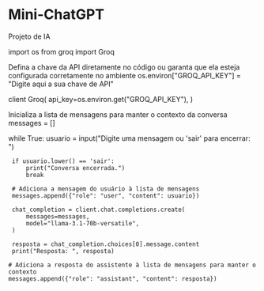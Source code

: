 # Mini-ChatGPT
Projeto de IA

import os
from groq import Groq

 Defina a chave da API diretamente no código ou garanta que ela esteja configurada corretamente no ambiente
os.environ["GROQ_API_KEY"] = "Digite aqui a sua chave de API"

client Groq(
     api_key=os.environ.get("GROQ_API_KEY"),
)

 Inicializa a lista de mensagens para manter o contexto da conversa
messages = []

while True:
     usuario = input("Digite uma mensagem ou 'sair' para encerrar: ")

     if usuario.lower() == 'sair':
         print("Conversa encerrada.")
         break

     # Adiciona a mensagem do usuário à lista de mensagens
     messages.append({"role": "user", "content": usuario})

     chat_completion = client.chat.completions.create(
         messages=messages,
         model="llama-3.1-70b-versatile",
     )

     resposta = chat_completion.choices[0].message.content
     print("Resposta: ", resposta)

    # Adiciona a resposta do assistente à lista de mensagens para manter o contexto
    messages.append({"role": "assistant", "content": resposta})
